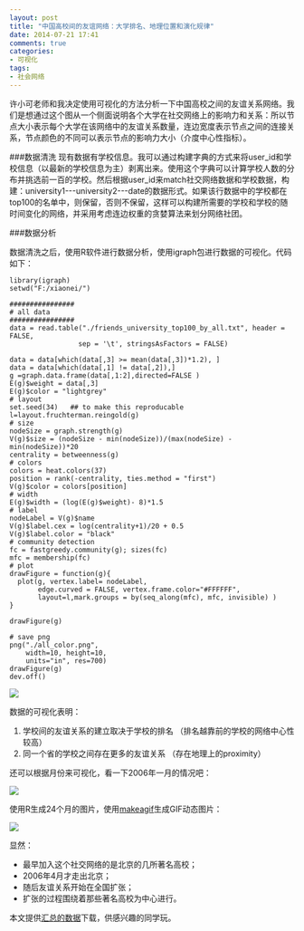 ```yaml
---
layout: post
title: "中国高校间的友谊网络：大学排名、地理位置和演化规律"
date: 2014-07-21 17:41
comments: true
categories: 
- 可视化
tags:
- 社会网络
---
```


许小可老师和我决定使用可视化的方法分析一下中国高校之间的友谊关系网络。我们是想通过这个图从一个侧面说明各个大学在社交网络上的影响力和关系：所以节点大小表示每个大学在该网络中的友谊关系数量，连边宽度表示节点之间的连接关系，节点颜色的不同可以表示节点的影响力大小（介度中心性指标）。

###数据清洗
现有数据有学校信息。我可以通过构建字典的方式来将user_id和学校信息（以最新的学校信息为主）剥离出来。使用这个字典可以计算学校人数的分布并挑选前一百的学校。然后根据user_id来match社交网络数据和学校数据，构建：university1---university2---date的数据形式。如果该行数据中的学校都在top100的名单中，则保留，否则不保留，这样可以构建所需要的学校和学校的随时间变化的网络，并采用考虑连边权重的贪婪算法来划分网络社团。

###数据分析

数据清洗之后，使用R软件进行数据分析，使用igraph包进行数据的可视化。代码如下：

    library(igraph)
    setwd("F:/xiaonei/")
    
    ################
    # all data
    ################
    data = read.table("./friends_university_top100_by_all.txt", header = FALSE, 
                     sep = '\t', stringsAsFactors = FALSE)
    
    data = data[which(data[,3] >= mean(data[,3])*1.2), ]
    data = data[which(data[,1] != data[,2]),]
    g =graph.data.frame(data[,1:2],directed=FALSE )
    E(g)$weight = data[,3]
    E(g)$color = "lightgrey"
    # layout
    set.seed(34)   ## to make this reproducable
    l=layout.fruchterman.reingold(g)
    # size
    nodeSize = graph.strength(g)
    V(g)$size = (nodeSize - min(nodeSize))/(max(nodeSize) - min(nodeSize))*20
    centrality = betweenness(g)
    # colors
    colors = heat.colors(37)
    position = rank(-centrality, ties.method = "first")
    V(g)$color = colors[position] 
    # width
    E(g)$width = (log(E(g)$weight)- 8)*1.5
    # label
    nodeLabel = V(g)$name
    V(g)$label.cex = log(centrality+1)/20 + 0.5
    V(g)$label.color = "black"
    # community detection
    fc = fastgreedy.community(g); sizes(fc)
    mfc = membership(fc)
    # plot
    drawFigure = function(g){
      plot(g, vertex.label= nodeLabel,  
           edge.curved = FALSE, vertex.frame.color="#FFFFFF",
           layout=l,mark.groups = by(seq_along(mfc), mfc, invisible) )
    }
                  
    drawFigure(g) 
    
    # save png
    png("./all_color.png",
        width=10, height=10, 
        units="in", res=700)
    drawFigure(g) 
    dev.off()


![](http://chengjun.qiniudn.com/all_color.png)

数据的可视化表明：

1. 学校间的友谊关系的建立取决于学校的排名 （排名越靠前的学校的网络中心性较高）
2. 同一个省的学校之间存在更多的友谊关系 （存在地理上的proximity）


还可以根据月份来可视化，看一下2006年一月的情况吧：

![](http://chengjun.qiniudn.com/month_color_%201.png)

使用R生成24个月的图片，使用[makeagif](http://makeagif.com/)生成GIF动态图片：

![](http://cdn.makeagif.com/media/8-07-2014/iuOvDr.gif)

显然：

- 最早加入这个社交网络的是北京的几所著名高校；
- 2006年4月才走出北京；
- 随后友谊关系开始在全国扩张；
- 扩张的过程围绕着那些著名高校为中心进行。


本文提供[汇总的数据](http://chengjun.qiniudn.com/friends_university_top100_by_all.txt)下载，供感兴趣的同学玩。 

